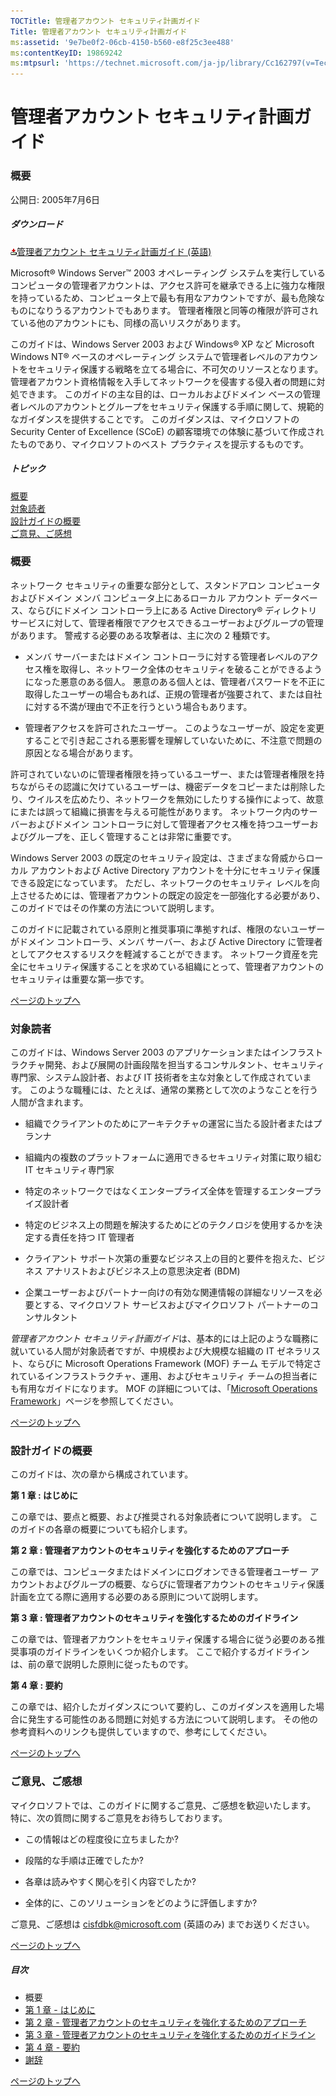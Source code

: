 ```yaml
---
TOCTitle: 管理者アカウント セキュリティ計画ガイド
Title: 管理者アカウント セキュリティ計画ガイド
ms:assetid: '9e7be0f2-06cb-4150-b560-e8f25c3ee488'
ms:contentKeyID: 19869242
ms:mtpsurl: 'https://technet.microsoft.com/ja-jp/library/Cc162797(v=TechNet.10)'
---
```


管理者アカウント セキュリティ計画ガイド
=======================================

### 概要

公開日: 2005年7月6日

##### ダウンロード

[![](images/Cc162797.icon_exe(ja-jp,TechNet.10).gif)管理者アカウント セキュリティ計画ガイド (英語)](https://go.microsoft.com/fwlink/?linkid=41316)

Microsoft® Windows Server™ 2003 オペレーティング システムを実行しているコンピュータの管理者アカウントは、アクセス許可を継承できる上に強力な権限を持っているため、コンピュータ上で最も有用なアカウントですが、最も危険なものになりうるアカウントでもあります。 管理者権限と同等の権限が許可されている他のアカウントにも、同様の高いリスクがあります。

このガイドは、Windows Server 2003 および Windows® XP など Microsoft Windows NT® ベースのオペレーティング システムで管理者レベルのアカウントをセキュリティ保護する戦略を立てる場合に、不可欠のリソースとなります。 管理者アカウント資格情報を入手してネットワークを侵害する侵入者の問題に対処できます。 このガイドの主な目的は、ローカルおよびドメイン ベースの管理者レベルのアカウントとグループをセキュリティ保護する手順に関して、規範的なガイダンスを提供することです。 このガイダンスは、マイクロソフトの Security Center of Excellence (SCoE) の顧客環境での体験に基づいて作成されたものであり、マイクロソフトのベスト プラクティスを提示するものです。

##### トピック

[](#edaa)[概要](#edaa)  
[](#ecaa)[対象読者](#ecaa)  
[](#ebaa)[設計ガイドの概要](#ebaa)  
[](#eaaa)[ご意見、ご感想](#eaaa)

### 概要

ネットワーク セキュリティの重要な部分として、スタンドアロン コンピュータおよびドメイン メンバ コンピュータ上にあるローカル アカウント データベース、ならびにドメイン コントローラ上にある Active Directory® ディレクトリ サービスに対して、管理者権限でアクセスできるユーザーおよびグループの管理があります。 警戒する必要のある攻撃者は、主に次の 2 種類です。

-   メンバ サーバーまたはドメイン コントローラに対する管理者レベルのアクセス権を取得し、ネットワーク全体のセキュリティを破ることができるようになった悪意のある個人。 悪意のある個人とは、管理者パスワードを不正に取得したユーザーの場合もあれば、正規の管理者が強要されて、または自社に対する不満が理由で不正を行うという場合もあります。

-   管理者アクセスを許可されたユーザー。 このようなユーザーが、設定を変更することで引き起こされる悪影響を理解していないために、不注意で問題の原因となる場合があります。

許可されていないのに管理者権限を持っているユーザー、または管理者権限を持ちながらその認識に欠けているユーザーは、機密データをコピーまたは削除したり、ウイルスを広めたり、ネットワークを無効にしたりする操作によって、故意にまたは誤って組織に損害を与える可能性があります。 ネットワーク内のサーバーおよびドメイン コントローラに対して管理者アクセス権を持つユーザーおよびグループを、正しく管理することは非常に重要です。

Windows Server 2003 の既定のセキュリティ設定は、さまざまな脅威からローカル アカウントおよび Active Directory アカウントを十分にセキュリティ保護できる設定になっています。 ただし、ネットワークのセキュリティ レベルを向上させるためには、管理者アカウントの既定の設定を一部強化する必要があり、このガイドではその作業の方法について説明します。

このガイドに記載されている原則と推奨事項に準拠すれば、権限のないユーザーがドメイン コントローラ、メンバ サーバー、および Active Directory に管理者としてアクセスするリスクを軽減することができます。 ネットワーク資産を完全にセキュリティ保護することを求めている組織にとって、管理者アカウントのセキュリティは重要な第一歩です。

[](#mainsection)[ページのトップへ](#mainsection)

### 対象読者

このガイドは、Windows Server 2003 のアプリケーションまたはインフラストラクチャ開発、および展開の計画段階を担当するコンサルタント、セキュリティ専門家、システム設計者、および IT 技術者を主な対象として作成されています。 このような職種には、たとえば、通常の業務として次のようなことを行う人間が含まれます。

-   組織でクライアントのためにアーキテクチャの運営に当たる設計者またはプランナ

-   組織内の複数のプラットフォームに適用できるセキュリティ対策に取り組む IT セキュリティ専門家

-   特定のネットワークではなくエンタープライズ全体を管理するエンタープライズ設計者

-   特定のビジネス上の問題を解決するためにどのテクノロジを使用するかを決定する責任を持つ IT 管理者

-   クライアント サポート次第の重要なビジネス上の目的と要件を抱えた、ビジネス アナリストおよびビジネス上の意思決定者 (BDM)

-   企業ユーザーおよびパートナー向けの有効な関連情報の詳細なリソースを必要とする、マイクロソフト サービスおよびマイクロソフト パートナーのコンサルタント

*管理者アカウント セキュリティ計画ガイド*は、基本的には上記のような職務に就いている人間が対象読者ですが、中規模および大規模な組織の IT ゼネラリスト、ならびに Microsoft Operations Framework (MOF) チーム モデルで特定されているインフラストラクチャ、運用、およびセキュリティ チームの担当者にも有用なガイドになります。 MOF の詳細については、「[Microsoft Operations Framework](https://www.microsoft.com/japan/technet/itsolutions/techguide/mof/default.mspx)」ページを参照してください。

[](#mainsection)[ページのトップへ](#mainsection)

### 設計ガイドの概要

このガイドは、次の章から構成されています。

**第 1 章 : はじめに**

この章では、要点と概要、および推奨される対象読者について説明します。 このガイドの各章の概要についても紹介します。

**第 2 章 : 管理者アカウントのセキュリティを強化するためのアプローチ**

この章では、コンピュータまたはドメインにログオンできる管理者ユーザー アカウントおよびグループの概要、ならびに管理者アカウントのセキュリティ保護計画を立てる際に適用する必要のある原則について説明します。

**第 3 章 : 管理者アカウントのセキュリティを強化するためのガイドライン**

この章では、管理者アカウントをセキュリティ保護する場合に従う必要のある推奨事項のガイドラインをいくつか紹介します。 ここで紹介するガイドラインは、前の章で説明した原則に従ったものです。

**第 4 章 : 要約**

この章では、紹介したガイダンスについて要約し、このガイダンスを適用した場合に発生する可能性のある問題に対処する方法について説明します。 その他の参考資料へのリンクも提供していますので、参考にしてください。

[](#mainsection)[ページのトップへ](#mainsection)

### ご意見、ご感想

マイクロソフトでは、このガイドに関するご意見、ご感想を歓迎いたします。 特に、次の質問に関するご意見をお待ちしております。

-   この情報はどの程度役に立ちましたか?

-   段階的な手順は正確でしたか?

-   各章は読みやすく関心を引く内容でしたか?

-   全体的に、このソリューションをどのように評価しますか?

ご意見、ご感想は [cisfdbk@microsoft.com](mailto:cisfdbk@microsoft.com?subject=the%20administrator%20accounts%20security%20planning%20guide) (英語のみ) までお送りください。

[](#mainsection)[ページのトップへ](#mainsection)

##### 目次

-   概要
-   [第 1 章 - はじめに](https://technet.microsoft.com/ja-jp/library/cc162789)
-   [第 2 章 - 管理者アカウントのセキュリティを強化するためのアプローチ](https://technet.microsoft.com/ja-jp/library/cc162790)
-   [第 3 章 - 管理者アカウントのセキュリティを強化するためのガイドライン](https://technet.microsoft.com/ja-jp/library/cc162792)
-   [第 4 章 - 要約](https://technet.microsoft.com/ja-jp/library/cc162795)
-   [謝辞](https://technet.microsoft.com/ja-jp/library/cc162788)

[](#mainsection)[ページのトップへ](#mainsection)

